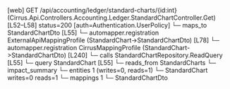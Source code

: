 [web] GET /api/accounting/ledger/standard-charts/{id:int}  (Cirrus.Api.Controllers.Accounting.Ledger.StandardChartController.Get)  [L52–L58] status=200 [auth=Authentication.UserPolicy]
  └─ maps_to StandardChartDto [L55]
    └─ automapper.registration ExternalApiMappingProfile (StandardChart->StandardChartDto) [L78]
    └─ automapper.registration CirrusMappingProfile (StandardChart->StandardChartDto) [L240]
  └─ calls StandardChartRepository.ReadQuery [L55]
  └─ query StandardChart [L55]
    └─ reads_from StandardCharts
  └─ impact_summary
    └─ entities 1 (writes=0, reads=1)
      └─ StandardChart writes=0 reads=1
    └─ mappings 1
      └─ StandardChartDto


